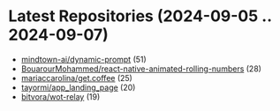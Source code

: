 # Latest Repositories (2024-09-05 .. 2024-09-07)

- [mindtown-ai/dynamic-prompt](https://github.com/mindtown-ai/dynamic-prompt) (51)
- [BouarourMohammed/react-native-animated-rolling-numbers](https://github.com/BouarourMohammed/react-native-animated-rolling-numbers) (28)
- [mariaccarolina/get.coffee](https://github.com/mariaccarolina/get.coffee) (25)
- [tayormi/app_landing_page](https://github.com/tayormi/app_landing_page) (20)
- [bitvora/wot-relay](https://github.com/bitvora/wot-relay) (19)
